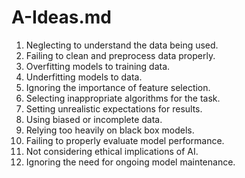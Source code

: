 # A-Ideas.md

1. Neglecting to understand the data being used.
2. Failing to clean and preprocess data properly.
3. Overfitting models to training data.
4. Underfitting models to data.
5. Ignoring the importance of feature selection.
6. Selecting inappropriate algorithms for the task.
7. Setting unrealistic expectations for results.
8. Using biased or incomplete data.
9. Relying too heavily on black box models.
10. Failing to properly evaluate model performance.
11. Not considering ethical implications of AI.
12. Ignoring the need for ongoing model maintenance.